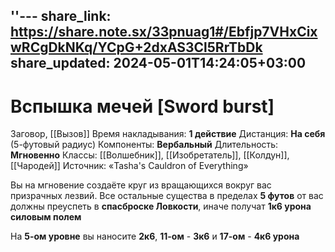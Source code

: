 ''---
share_link: https://share.note.sx/33pnuag1#/Ebfjp7VHxCixwRCgDkNKq/YCpG+2dxAS3Cl5RrTbDk
share_updated: 2024-05-01T14:24:05+03:00
---
# Вспышка мечей [Sword burst]
Заговор, [[Вызов]]
Время накладывания: **1 действие**
Дистанция: **На себя** (5-футовый радиус)
Компоненты: **Вербальный**
Длительность: **Мгновенно**
Классы: [[Волшебник]], [[Изобретатель]], [[Колдун]], [[Чародей]]
Источник: «Tasha's Cauldron of Everything»

Вы на мгновение создаёте круг из вращающихся вокруг вас призрачных лезвий. Все остальные существа в пределах **5 футов** от вас должны преуспеть в **спасброске Ловкости**, иначе получат **1к6 урона силовым полем**

На **5-ом уровне** вы наносите **2к6**, **11-ом** - **3к6** и **17-ом** - **4к6 урона**